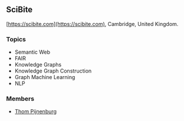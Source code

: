 ## SciBite

[https://scibite.com](https://scibite.com), Cambridge, United Kingdom.

### Topics
- Semantic Web
- FAIR
- Knowledge Graphs
- Knowledge Graph Construction
- Graph Machine Learning
- NLP

### Members
- [Thom Pijnenburg](https://thompijnenburg.github.io)
